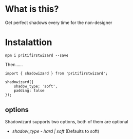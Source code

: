 # What is this?
Get perfect shadows every time for the non-designer

# Instalattion

`npm i pritifirstwizard --save`


Then......
```
import { shadowizard } from 'pritifirstwizard';

shadowizard({
    shadow_type: 'soft',
    padding: false
});
```

## options

Shadowizard supports two options, both of them are optional

* *shadow_type* - _hard | soft_ (Defaults to soft)


